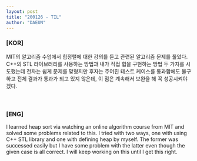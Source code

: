 ```yaml
---
layout: post
title: "200126 - TIL"
author: "DAEUN"
---
```


### [KOR]
MIT의 알고리즘 수업에서 힙정렬에 대한 강의를 듣고 관련된 알고리즘 문제를 풀었다. C++의 STL 라이브러리를 사용하는 방법과 내가 직접 힙을 구현하는 방법 두 가지를 시도했는데 전자는 쉽게 문제를 맞혔지만 후자는 주어진 테스트 케이스를 통과함에도 불구하고 전체 결과가 통과가 되고 있지 않은데, 이 점은 계속해서 보완을 해 꼭 성공시켜야겠다.
<br><br><br>
### [ENG]
I learned heap sort via watching an online algorithm course from MIT and solved some problems related to this. I tried with two ways, one with using C++ STL library and one with defining heap by myself. The former was successed easily but I have some problem with the latter even though the given case is all correct. I will keep working on this until I get this right.